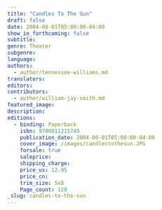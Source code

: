 ```yaml
---
title: "Candles To The Sun"
draft: false
date: 2004-08-01T05:00:00-04:00
show_in_forthcoming: false
subtitle:
genre: Theater
subgenre:
language:
authors:
  - author/tennessee-williams.md
translators:
editors:
contributors:
  - author/william-jay-smith.md
featured_image:
description:
editions:
  - binding: Paperback
    isbn: 9780811215749
    publication_date: 2004-08-01T05:00:00-04:00
    cover_image: /images/candlestothesun.JPG
    forsale: true
    saleprice:
    shipping_charge:
    price_us: 12.95
    price_cn:
    trim_size: 5x8
    Page_count: 128
_slug: candles-to-the-sun
---
```

